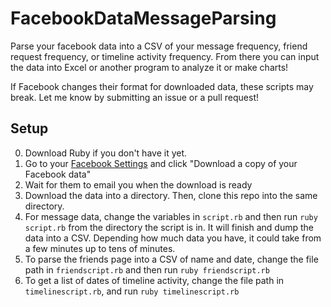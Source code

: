 # FacebookDataMessageParsing
Parse your facebook data into a CSV of your message frequency, friend request frequency, or timeline activity frequency. From there you can input the data into Excel or another program to analyze it or make charts!

If Facebook changes their format for downloaded data, these scripts may break. Let me know by submitting an issue or a pull request!

## Setup
0. Download Ruby if you don't have it yet. 
1. Go to your [Facebook Settings](https://www.facebook.com/settings) and click "Download a copy of your Facebook data"
2. Wait for them to email you when the download is ready
3. Download the data into a directory. Then, clone this repo into the same directory.
4. For message data, change the variables in `script.rb` and then run `ruby script.rb` from the directory the script is in. It will finish and dump the data into a CSV. Depending how much data you have, it could take from a few minutes up to tens of minutes.
5. To parse the friends page into a CSV of name and date, change the file path in `friendscript.rb` and then run `ruby friendscript.rb`
6. To get a list of dates of timeline activity, change the file path in `timelinescript.rb`, and run `ruby timelinescript.rb`
